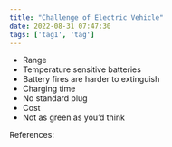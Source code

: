 ```yaml
---
title: "Challenge of Electric Vehicle"
date: 2022-08-31 07:47:30
tags: ['tag1', 'tag']
---
```


- Range
- Temperature sensitive batteries
- Battery fires are harder to extinguish
- Charging time
- No standard plug
- Cost
- Not as green as you’d think


References: